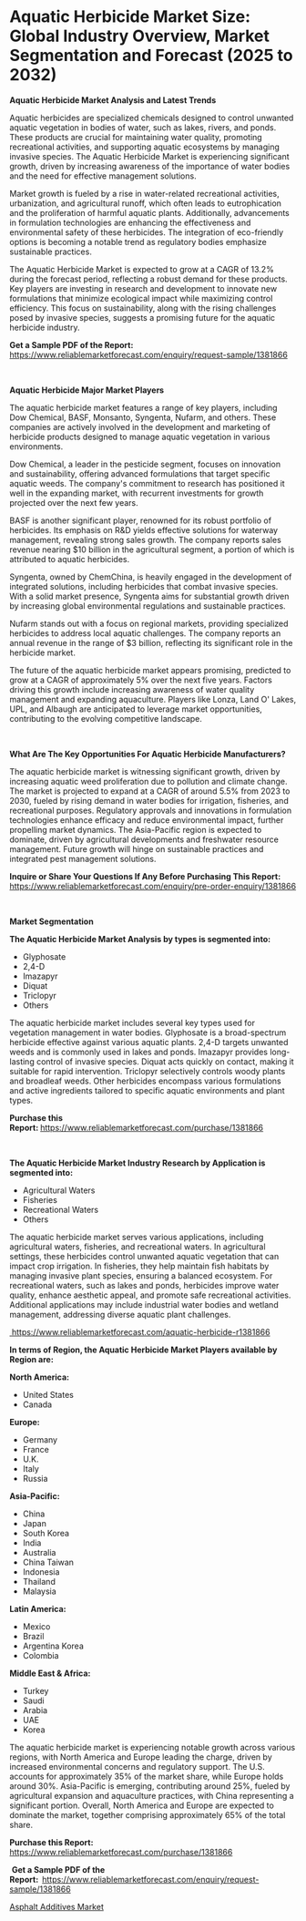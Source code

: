 <p><h1>Aquatic Herbicide Market Size: Global Industry Overview, Market Segmentation and Forecast (2025 to 2032)</h1></p><p><strong>Aquatic Herbicide Market Analysis and Latest Trends</strong></p>
<p><p>Aquatic herbicides are specialized chemicals designed to control unwanted aquatic vegetation in bodies of water, such as lakes, rivers, and ponds. These products are crucial for maintaining water quality, promoting recreational activities, and supporting aquatic ecosystems by managing invasive species. The Aquatic Herbicide Market is experiencing significant growth, driven by increasing awareness of the importance of water bodies and the need for effective management solutions.</p><p>Market growth is fueled by a rise in water-related recreational activities, urbanization, and agricultural runoff, which often leads to eutrophication and the proliferation of harmful aquatic plants. Additionally, advancements in formulation technologies are enhancing the effectiveness and environmental safety of these herbicides. The integration of eco-friendly options is becoming a notable trend as regulatory bodies emphasize sustainable practices.</p><p>The Aquatic Herbicide Market is expected to grow at a CAGR of 13.2% during the forecast period, reflecting a robust demand for these products. Key players are investing in research and development to innovate new formulations that minimize ecological impact while maximizing control efficiency. This focus on sustainability, along with the rising challenges posed by invasive species, suggests a promising future for the aquatic herbicide industry.</p></p>
<p><strong>Get a Sample PDF of the Report:&nbsp;</strong> <a href="https://www.reliablemarketforecast.com/enquiry/request-sample/1381866?utm_campaign=3182&utm_medium=2&utm_source=Github&utm_content=ia&utm_term=31032025&utm_id=aquatic-herbicide">https://www.reliablemarketforecast.com/enquiry/request-sample/1381866</a></p>
<p>&nbsp;</p>
<p><strong>Aquatic Herbicide Major Market Players</strong></p>
<p><p>The aquatic herbicide market features a range of key players, including Dow Chemical, BASF, Monsanto, Syngenta, Nufarm, and others. These companies are actively involved in the development and marketing of herbicide products designed to manage aquatic vegetation in various environments.</p><p>Dow Chemical, a leader in the pesticide segment, focuses on innovation and sustainability, offering advanced formulations that target specific aquatic weeds. The company's commitment to research has positioned it well in the expanding market, with recurrent investments for growth projected over the next few years.</p><p>BASF is another significant player, renowned for its robust portfolio of herbicides. Its emphasis on R&D yields effective solutions for waterway management, revealing strong sales growth. The company reports sales revenue nearing $10 billion in the agricultural segment, a portion of which is attributed to aquatic herbicides.</p><p>Syngenta, owned by ChemChina, is heavily engaged in the development of integrated solutions, including herbicides that combat invasive species. With a solid market presence, Syngenta aims for substantial growth driven by increasing global environmental regulations and sustainable practices.</p><p>Nufarm stands out with a focus on regional markets, providing specialized herbicides to address local aquatic challenges. The company reports an annual revenue in the range of $3 billion, reflecting its significant role in the herbicide market.</p><p>The future of the aquatic herbicide market appears promising, predicted to grow at a CAGR of approximately 5% over the next five years. Factors driving this growth include increasing awareness of water quality management and expanding aquaculture. Players like Lonza, Land O' Lakes, UPL, and Albaugh are anticipated to leverage market opportunities, contributing to the evolving competitive landscape.</p></p>
<p>&nbsp;</p>
<p><strong>What Are The Key Opportunities For Aquatic Herbicide Manufacturers?</strong></p>
<p><p>The aquatic herbicide market is witnessing significant growth, driven by increasing aquatic weed proliferation due to pollution and climate change. The market is projected to expand at a CAGR of around 5.5% from 2023 to 2030, fueled by rising demand in water bodies for irrigation, fisheries, and recreational purposes. Regulatory approvals and innovations in formulation technologies enhance efficacy and reduce environmental impact, further propelling market dynamics. The Asia-Pacific region is expected to dominate, driven by agricultural developments and freshwater resource management. Future growth will hinge on sustainable practices and integrated pest management solutions.</p></p>
<p><strong>Inquire or Share Your Questions If Any Before Purchasing This Report:</strong> <a href="https://www.reliablemarketforecast.com/enquiry/pre-order-enquiry/1381866?utm_campaign=3182&utm_medium=2&utm_source=Github&utm_content=ia&utm_term=31032025&utm_id=aquatic-herbicide">https://www.reliablemarketforecast.com/enquiry/pre-order-enquiry/1381866</a></p>
<p>&nbsp;</p>
<p><strong>Market Segmentation</strong></p>
<p><strong>The Aquatic Herbicide Market Analysis by types is segmented into:</strong></p>
<p><ul><li>Glyphosate</li><li>2,4-D</li><li>Imazapyr</li><li>Diquat</li><li>Triclopyr</li><li>Others</li></ul></p>
<p><p>The aquatic herbicide market includes several key types used for vegetation management in water bodies. Glyphosate is a broad-spectrum herbicide effective against various aquatic plants. 2,4-D targets unwanted weeds and is commonly used in lakes and ponds. Imazapyr provides long-lasting control of invasive species. Diquat acts quickly on contact, making it suitable for rapid intervention. Triclopyr selectively controls woody plants and broadleaf weeds. Other herbicides encompass various formulations and active ingredients tailored to specific aquatic environments and plant types.</p></p>
<p><strong>Purchase this Report:&nbsp;</strong><a href="https://www.reliablemarketforecast.com/purchase/1381866?utm_campaign=3182&utm_medium=2&utm_source=Github&utm_content=ia&utm_term=31032025&utm_id=aquatic-herbicide">https://www.reliablemarketforecast.com/purchase/1381866</a></p>
<p>&nbsp;</p>
<p><strong>The Aquatic Herbicide Market Industry Research by Application is segmented into:</strong></p>
<p><ul><li>Agricultural Waters</li><li>Fisheries</li><li>Recreational Waters</li><li>Others</li></ul></p>
<p><p>The aquatic herbicide market serves various applications, including agricultural waters, fisheries, and recreational waters. In agricultural settings, these herbicides control unwanted aquatic vegetation that can impact crop irrigation. In fisheries, they help maintain fish habitats by managing invasive plant species, ensuring a balanced ecosystem. For recreational waters, such as lakes and ponds, herbicides improve water quality, enhance aesthetic appeal, and promote safe recreational activities. Additional applications may include industrial water bodies and wetland management, addressing diverse aquatic plant challenges.</p></p>
<p><a href="https://www.reliablemarketforecast.com/aquatic-herbicide-r1381866?utm_campaign=3182&utm_medium=2&utm_source=Github&utm_content=ia&utm_term=31032025&utm_id=aquatic-herbicide">&nbsp;https://www.reliablemarketforecast.com/aquatic-herbicide-r1381866</a></p>
<p><strong>In terms of Region, the Aquatic Herbicide Market Players available by Region are:</strong></p>
<p>
    <p> <strong> North America: </strong>
        <ul>
            <li>United States</li>
            <li>Canada</li>
        </ul>
        </p> 
    <p> <strong> Europe: </strong>
        <ul>
            <li>Germany</li>
            <li>France</li>
            <li>U.K.</li>
            <li>Italy</li>
            <li>Russia</li>
        </ul>
        </p> 
    <p> <strong> Asia-Pacific: </strong>
        <ul>
            <li>China</li>
            <li>Japan</li>
            <li>South Korea</li>
            <li>India</li>
            <li>Australia</li>
            <li>China Taiwan</li>
            <li>Indonesia</li>
            <li>Thailand</li>
            <li>Malaysia</li>
        </ul>
        </p> 
    <p> <strong> Latin America: </strong>
        <ul>
            <li>Mexico</li>
            <li>Brazil</li>
            <li>Argentina Korea</li>
            <li>Colombia</li>
        </ul>
        </p> 
    <p> <strong> Middle East & Africa: </strong>
        <ul>
            <li>Turkey</li>
            <li>Saudi</li>
            <li>Arabia</li>
            <li>UAE</li>
            <li>Korea</li>
        </ul>
    </p>
    </p>
<p><p>The aquatic herbicide market is experiencing notable growth across various regions, with North America and Europe leading the charge, driven by increased environmental concerns and regulatory support. The U.S. accounts for approximately 35% of the market share, while Europe holds around 30%. Asia-Pacific is emerging, contributing around 25%, fueled by agricultural expansion and aquaculture practices, with China representing a significant portion. Overall, North America and Europe are expected to dominate the market, together comprising approximately 65% of the total share.</p></p>
<p><strong>Purchase this Report: </strong><a href="https://www.reliablemarketforecast.com/purchase/1381866?utm_campaign=3182&utm_medium=2&utm_source=Github&utm_content=ia&utm_term=31032025&utm_id=aquatic-herbicide">https://www.reliablemarketforecast.com/purchase/1381866</a></p>
<p>&nbsp;<strong>Get a Sample PDF of the Report:&nbsp;&nbsp;</strong><a href="https://www.reliablemarketforecast.com/enquiry/request-sample/1381866?utm_campaign=3182&utm_medium=2&utm_source=Github&utm_content=ia&utm_term=31032025&utm_id=aquatic-herbicide">https://www.reliablemarketforecast.com/enquiry/request-sample/1381866</a></p>
<p><strong></strong></p>
<p><p><a href="https://github.com/donkalucine10/Market-Research-Report-List-1/blob/main/asphalt-additives-market.md?utm_campaign=3182&utm_medium=2&utm_source=Github&utm_content=ia&utm_term=31032025&utm_id=aquatic-herbicide">Asphalt Additives Market</a></p></p>